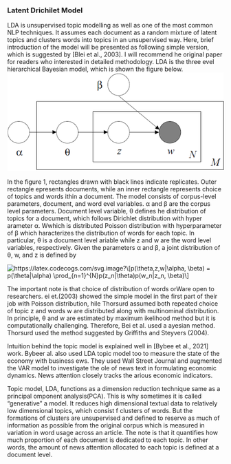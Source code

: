 ### Latent Drichilet Model
LDA is unsupervised topic modelling as well as one of the most common NLP techniques. It assumes each document as a random mixture of latent topics and clusters words
 into topics in an unsupervised way. Here, brief introduction of the model will be presented as following simple version, which is suggested by [Blei et al., 2003]. 
I will recommend he original paper for readers who interested in detailed methodology. LDA is the three evel hierarchical Bayesian model, which is shown the figure below.
![This is an image](https://github.com/ankhaa0813/Quasi-experiment/blob/main/Topic%20analysis/figure1.png)

In the figure 1, rectangles drawn with black lines indicate replicates. Outer rectangle epresents documents, while an inner rectangle represents choice of topics and words ithin a document. The model consists of corpus-level parameters, document, and word evel variables. α and β are the corpus level parameters. Document level variable, θ defines he distribution of topics for a document, which follows Dirichlet distribution with hyper arameter α. Wwhich is distributed Poisson distribution with hyperparameter of β which haracterizes the distribution of words for each topic. In particular, θ is a document level ariable while z and w are the word level variables, respectively.
Given the parameters α and β, a joint distribution of θ, w, and z is defined by

<img src="https://latex.codecogs.com/svg.image?\[p(\theta,z,w|\alpha,&space;\beta)&space;=&space;p(\theta|\alpha)&space;\prod_{n=1}^{N}p(z_n|\theta)p(w_n|z_n,&space;\beta)\]" title="https://latex.codecogs.com/svg.image?\[p(\theta,z,w|\alpha, \beta) = p(\theta|\alpha) \prod_{n=1}^{N}p(z_n|\theta)p(w_n|z_n, \beta)\]" />

The important note is that choice of distribution of words orWare open to researchers. ei et.(2003) showed the simple model in the first part of their job with Poisson distribution, hile Thorsurd assumed both repeated choice of topic z and words w are distributed
along with multinominal distribution. In principle, θ and w are estimated by maximum ikelihood method but it is computationally challenging. Therefore, Bei et al. used a ayesian method. Thorsurd used the method suggested by Griffiths and Steyvers (2004).

Intuition behind the topic model is explained well in [Bybee et al., 2021] work. Bybeer al. also used LDA topic model too to measure the state of the economy with business ews. They used Wall Street Journal and augmented the VAR model to investigate the ole of news text in formulating economic dynamics. News attention closely tracks the arious economic indicators.

Topic model, LDA, functions as a dimension reduction technique same as a principal omponent analysis(PCA). This is why sometimes it is called “generative” a model. It
reduces high dimensional textual data to relatively low dimensional topics, which consist f clusters of words. But the formations of clusters are unsupervised and defined to reserve as much of information as possible from the original corpus which is measured in variation in word usage across an article. The note is that it quantifies how much proportion of each document is dedicated to each topic. In other words, the amount of news attention allocated to each topic is defined at a document level.

